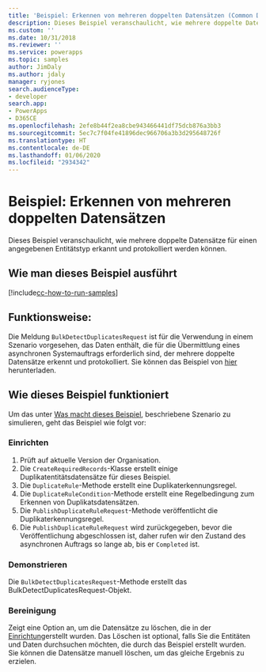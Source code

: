 ```yaml
---
title: 'Beispiel: Erkennen von mehreren doppelten Datensätzen (Common Data Service) | Microsoft-Dokumentation'
description: Dieses Beispiel veranschaulicht, wie mehrere doppelte Datensätze für einen angegebenen Entitätstyp erkannt und protokolliert werden können.
ms.custom: ''
ms.date: 10/31/2018
ms.reviewer: ''
ms.service: powerapps
ms.topic: samples
author: JimDaly
ms.author: jdaly
manager: ryjones
search.audienceType:
- developer
search.app:
- PowerApps
- D365CE
ms.openlocfilehash: 2efe8b44f2ea8cbe943466441df75dcb876a3bb3
ms.sourcegitcommit: 5ec7c7f04fe41896dec966706a3b3d295648726f
ms.translationtype: HT
ms.contentlocale: de-DE
ms.lasthandoff: 01/06/2020
ms.locfileid: "2934342"
---
```

# <a name="sample-detect-multiple-duplicate-records"></a>Beispiel: Erkennen von mehreren doppelten Datensätzen

Dieses Beispiel veranschaulicht, wie mehrere doppelte Datensätze für einen angegebenen Entitätstyp erkannt und protokolliert werden können.

## <a name="how-to-run-this-sample"></a>Wie man dieses Beispiel ausführt

[!include[cc-how-to-run-samples](../../includes/cc-how-to-run-samples.md)]

## <a name="what-this-sample-does"></a>Funktionsweise:

Die Meldung `BulkDetectDuplicatesRequest` ist für die Verwendung in einem Szenario vorgesehen, das Daten enthält, die für die Übermittlung eines asynchronen Systemauftrags erforderlich sind, der mehrere doppelte Datensätze erkennt und protokolliert. Sie können das Beispiel von [hier](https://github.com/Microsoft/PowerApps-Samples/tree/master/cds/orgsvc/C%23/DetectMultipleDuplicateRecords) herunterladen.

## <a name="how-this-sample-works"></a>Wie dieses Beispiel funktioniert

Um das unter [Was macht dieses Beispiel](#what-this-sample-does), beschriebene Szenario zu simulieren, geht das Beispiel wie folgt vor:

### <a name="setup"></a>Einrichten

1. Prüft auf aktuelle Version der Organisation.
1. Die `CreateRequiredRecords`-Klasse erstellt einige Duplikatentitätsdatensätze für dieses Beispiel.
1. Die `DuplicateRule`-Methode erstellt eine Duplikaterkennungsregel.
1. Die `DuplicateRuleCondition`-Methode erstellt eine Regelbedingung zum Erkennen von Duplikatsdatensätzen.
1. Die `PublishDuplicateRuleRequest`-Methode veröffentlicht die Duplikaterkennungsregel.
1. Die `PublishDuplicateRuleRequest` wird zurückgegeben, bevor die Veröffentlichung abgeschlossen ist, daher rufen wir den Zustand des asynchronen Auftrags so lange ab, bis er `Completed` ist.

### <a name="demonstrate"></a>Demonstrieren

Die `BulkDetectDuplicatesRequest`-Methode erstellt das BulkDetectDuplicatesRequest-Objekt.

### <a name="clean-up"></a>Bereinigung

Zeigt eine Option an, um die Datensätze zu löschen, die in der [Einrichtung](#setup)erstellt wurden. Das Löschen ist optional, falls Sie die Entitäten und Daten durchsuchen möchten, die durch das Beispiel erstellt wurden. Sie können die Datensätze manuell löschen, um das gleiche Ergebnis zu erzielen.

